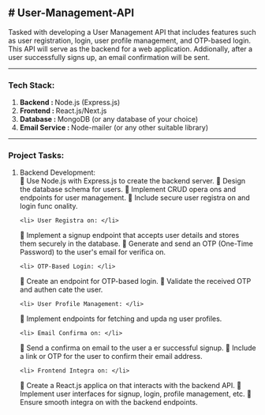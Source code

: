 <h2># User-Management-API</h2>
Tasked with developing a User Management API that includes features such as user  registration, login, user profile management, and OTP-based login. This API will serve as the backend  for a web application. Addionally, after a user successfully signs up, an email confirmation will be sent. 
<hr>

<p>
<h3>Tech Stack: </h3>
  <ol>
    <li><b> Backend : </b> Node.js (Express.js)</li>
    <li><b> Frontend : </b> React.js/Next.js </li>
    <li><b> Database : </b> MongoDB (or any database of your choice) </li>
    <li><b>Email Service : </b> Node-mailer (or any other suitable library)</li>
  </ol>
</p>
<hr>


  <h3>Project Tasks: </h3>
<p>
  <ol>
    <li>Backend Development: </li>
 Use Node.js with Express.js to create the backend server. 
 Design the database schema for users. 
 Implement CRUD opera ons and endpoints for user management. 
 Include secure user registra on and login func onality. 
  

    <li> User Registra on: </li>
 Implement a signup endpoint that accepts user details and stores them securely in the 
database. 
 Generate and send an OTP (One-Time Password) to the user's email for verifica on. 

    <li> OTP-Based Login: </li>
 Create an endpoint for OTP-based login. 
 Validate the received OTP and authen cate the user. 

    <li> User Profile Management: </li>
 Implement endpoints for fetching and upda ng user profiles. 

    <li> Email Confirma on: </li>
 Send a confirma on email to the user a er successful signup. 
 Include a link or OTP for the user to confirm their email address. 

    <li> Frontend Integra on: </li>
 Create a React.js applica on that interacts with the backend API. 
 Implement user interfaces for signup, login, profile management, etc. 
 Ensure smooth integra on with the backend endpoints.

  </ol>
</p>